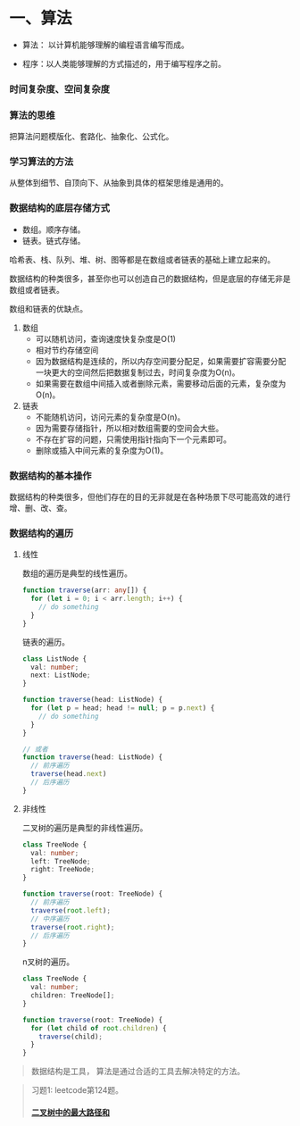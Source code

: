 # 一、算法
- 算法： 以计算机能够理解的编程语言编写而成。

- 程序：以人类能够理解的方式描述的，用于编写程序之前。

  

### 时间复杂度、空间复杂度



### 算法的思维

把算法问题模版化、套路化、抽象化、公式化。



### 学习算法的方法

从整体到细节、自顶向下、从抽象到具体的框架思维是通用的。



### 数据结构的底层存储方式

- 数组。顺序存储。
- 链表。链式存储。

哈希表、栈、队列、堆、树、图等都是在数组或者链表的基础上建立起来的。

数据结构的种类很多，甚至你也可以创造自己的数据结构，但是底层的存储无非是数组或者链表。

数组和链表的优缺点。

1. 数组
   - 可以随机访问，查询速度快复杂度是O(1)
   - 相对节约存储空间
   - 因为数据结构是连续的，所以内存空间要分配足，如果需要扩容需要分配一块更大的空间然后把数据复制过去，时间复杂度为O(n)。
   - 如果需要在数组中间插入或者删除元素，需要移动后面的元素，复杂度为O(n)。
2. 链表
   - 不能随机访问，访问元素的复杂度是O(n)。
   - 因为需要存储指针，所以相对数组需要的空间会大些。
   - 不存在扩容的问题，只需使用指针指向下一个元素即可。
   - 删除或插入中间元素的复杂度为O(1)。



### 数据结构的基本操作

数据结构的种类很多，但他们存在的目的无非就是在各种场景下尽可能高效的进行增、删、改、查。

### 数据结构的遍历

1. 线性

   数组的遍历是典型的线性遍历。

   ```ts
   function traverse(arr: any[]) {
     for (let i = 0; i < arr.length; i++) {
       // do something
     }
   }
   ```

   链表的遍历。

   ```ts
   class ListNode {
     val: number;
     next: ListNode;
   }
   
   function traverse(head: ListNode) {
     for (let p = head; head != null; p = p.next) {
       // do something
     }
   }
   
   // 或者
   function traverse(head: ListNode) {
     // 前序遍历
     traverse(head.next)
     // 后序遍历
   }
   
   ```

   

2. 非线性

   二叉树的遍历是典型的非线性遍历。

   ```ts
   class TreeNode {
     val: number;
     left: TreeNode;
     right: TreeNode;
   }
   
   function traverse(root: TreeNode) {
     // 前序遍历
     traverse(root.left);
     // 中序遍历
     traverse(root.right);
     // 后序遍历
   }
   
   ```

   n叉树的遍历。

   ```ts
   class TreeNode {
     val: number;
     children: TreeNode[];
   }
   
   function traverse(root: TreeNode) {
     for (let child of root.children) {
       traverse(child);
     }
   }
   ```



> 数据结构是工具， 算法是通过合适的工具去解决特定的方法。



> 习题1: leetcode第124题。
>
> #### [二叉树中的最大路径和](https://leetcode-cn.com/problems/binary-tree-maximum-path-sum/)












































